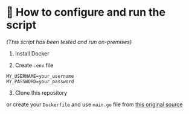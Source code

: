 # 🚀 How to configure and run the script
*(This script has been tested and run on-premises)*

1. Install Docker

2. Create `.env` file
```
MY_USERNAME=your_username
MY_PASSWORD=your_password
```

3. Clone this repository 

or create your `Dockerfile` and use `main.go` file from [this original source](https://gist.github.com/buratud/ed6e786287c3a42ef70da2f85c311244)
